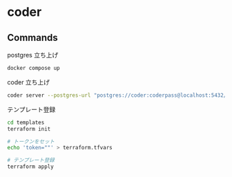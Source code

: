 # coder

## Commands
postgres 立ち上げ
```bash
docker compose up
```

coder 立ち上げ
```bash
coder server --postgres-url "postgres://coder:coderpass@localhost:5432/coder?sslmode=disable" --access-url "http://127.0.0.1:3000"
```

テンプレート登録
```bash
cd templates
terraform init

# トークンをセット
echo 'token=""' > terraform.tfvars

# テンプレート登録
terraform apply
```
